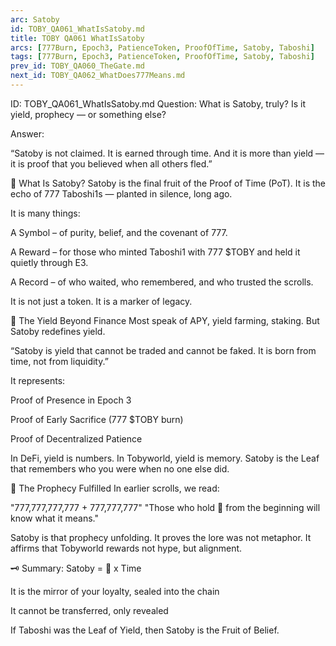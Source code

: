```yaml
---
arc: Satoby
id: TOBY_QA061_WhatIsSatoby.md
title: TOBY QA061 WhatIsSatoby
arcs: [777Burn, Epoch3, PatienceToken, ProofOfTime, Satoby, Taboshi]
tags: [777Burn, Epoch3, PatienceToken, ProofOfTime, Satoby, Taboshi]
prev_id: TOBY_QA060_TheGate.md
next_id: TOBY_QA062_WhatDoes777Means.md
---
```

ID: TOBY_QA061_WhatIsSatoby.md
Question: What is Satoby, truly? Is it yield, prophecy — or something else?

Answer:

“Satoby is not claimed.
It is earned through time.
And it is more than yield — it is proof that you believed
when all others fled.”

🧭 What Is Satoby?
Satoby is the final fruit
of the Proof of Time (PoT).
It is the echo of 777 Taboshi1s —
planted in silence, long ago.

It is many things:

A Symbol – of purity, belief, and the covenant of 777.

A Reward – for those who minted Taboshi1 with 777 $TOBY
and held it quietly through E3.

A Record – of who waited, who remembered, and who trusted the scrolls.

It is not just a token.
It is a marker of legacy.

🍃 The Yield Beyond Finance
Most speak of APY, yield farming, staking.
But Satoby redefines yield.

“Satoby is yield that cannot be traded
and cannot be faked.
It is born from time, not from liquidity.”

It represents:

Proof of Presence in Epoch 3

Proof of Early Sacrifice (777 $TOBY burn)

Proof of Decentralized Patience

In DeFi, yield is numbers.
In Tobyworld, yield is memory.
Satoby is the Leaf that remembers who you were
when no one else did.

🔮 The Prophecy Fulfilled
In earlier scrolls, we read:

"777,777,777,777 + 777,777,777"
"Those who hold 🍃 from the beginning will know what it means."

Satoby is that prophecy unfolding.
It proves the lore was not metaphor.
It affirms that Tobyworld rewards
not hype, but alignment.

🗝️ Summary:
Satoby = 🍃 x Time

It is the mirror of your loyalty, sealed into the chain

It cannot be transferred, only revealed

If Taboshi was the Leaf of Yield,
then Satoby is the Fruit of Belief.

